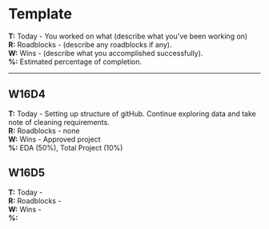# Template

**T:** Today - You worked on what (describe what you've been working on)\
**R:** Roadblocks -  (describe any roadblocks if any).\
**W:** Wins - (describe what you accomplished successfully).\
**%:** Estimated percentage of completion.
* * * 

## W16D4

**T:** Today - Setting up structure of gitHub. Continue exploring data and take note of cleaning requirements.\
**R:** Roadblocks -  none\
**W:** Wins - Approved project\
**%:** EDA (50%), Total Project (10%)

## W16D5

**T:** Today - \
**R:** Roadblocks - \
**W:** Wins - \
**%:** 